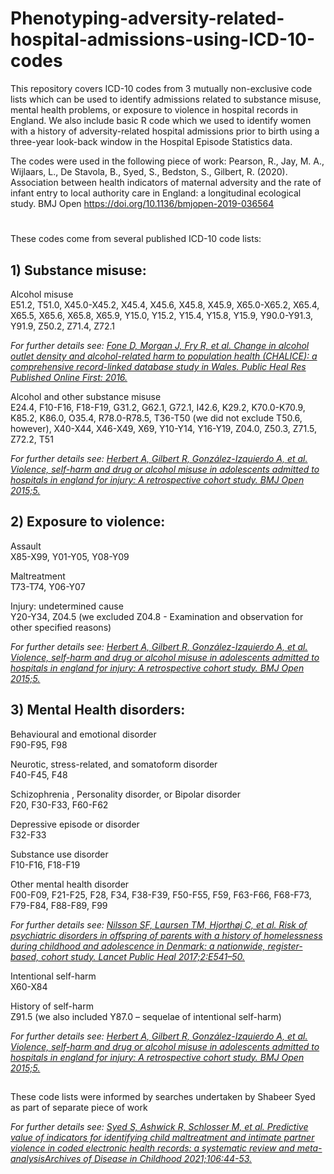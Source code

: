 # Phenotyping-adversity-related-hospital-admissions-using-ICD-10-codes
This repository covers ICD-10 codes from 3 mutually non-exclusive code lists which can be used to identify admissions related to substance misuse, mental health problems, or exposure to violence in hospital records in England. We also include basic R code which we used to identify women with a history of adversity-related hospital admissions prior to birth using a three-year look-back window in the Hospital Episode Statistics data.

The codes were used in the following piece of work:
Pearson, R., Jay, M. A., Wijlaars, L., De Stavola, B., Syed, S., Bedston, S., Gilbert, R. (2020). Association between health indicators of maternal adversity and the rate of infant entry to local authority care in England: a longitudinal ecological study. BMJ Open https://doi.org/10.1136/bmjopen-2019-036564

# 

These codes come from several published ICD-10 code lists:

## 1) Substance misuse:
Alcohol misuse\
E51.2, T51.0, X45.0-X45.2, X45.4, X45.6, X45.8, X45.9, X65.0-X65.2, X65.4, X65.5, X65.6, X65.8, X65.9, Y15.0, Y15.2, Y15.4, Y15.8, Y15.9, Y90.0-Y91.3, Y91.9, Z50.2, Z71.4, Z72.1

*For further details see: [Fone D, Morgan J, Fry R, et al. Change in alcohol outlet density and alcohol-related harm to population health (CHALICE): a comprehensive record-linked database study in Wales. Public Heal Res Published Online First: 2016.](http://dx.doi.org/10.3310/phr04030)*

Alcohol and other substance misuse\
E24.4, F10-F16, F18-F19, G31.2, G62.1, G72.1, I42.6, K29.2, K70.0-K70.9, K85.2, K86.0, O35.4, R78.0-R78.5, T36-T50 (we did not exclude T50.6, however), X40-X44, X46-X49, X69, Y10-Y14, Y16-Y19, Z04.0, Z50.3, Z71.5, Z72.2, T51

*For further details see: [Herbert A, Gilbert R, González-Izquierdo A, et al. Violence, self-harm and drug or alcohol misuse in adolescents admitted to hospitals in england for injury: A retrospective cohort study. BMJ Open 2015;5.](http://dx.doi.org/10.1136/bmjopen-2014-006079)*

## 2) Exposure to violence:
Assault\
X85-X99, Y01-Y05, Y08-Y09

Maltreatment\
T73-T74, Y06-Y07

Injury: undetermined cause\
Y20-Y34, Z04.5 (we excluded Z04.8 - Examination and observation for other specified reasons)

*For further details see: [Herbert A, Gilbert R, González-Izquierdo A, et al. Violence, self-harm and drug or alcohol misuse in adolescents admitted to hospitals in england for injury: A retrospective cohort study. BMJ Open 2015;5.](http://dx.doi.org/10.1136/bmjopen-2014-006079)*

## 3) Mental Health disorders:
Behavioural and emotional disorder\
F90-F95, F98

Neurotic, stress-related, and somatoform disorder\
F40-F45, F48

Schizophrenia , Personality disorder, or Bipolar disorder\
F20, F30-F33, F60-F62 

Depressive episode or disorder\
F32-F33

Substance use disorder\
F10-F16, F18-F19

Other mental health disorder\
F00-F09, F21-F25, F28, F34, F38-F39, F50-F55, F59, F63-F66, F68-F73, F79-F84, F88-F89, F99

*For further details see: [Nilsson SF, Laursen TM, Hjorthøj C, et al. Risk of psychiatric disorders in offspring of parents with a history of homelessness during childhood and adolescence in Denmark: a nationwide, register-based, cohort study. Lancet Public Heal 2017;2:E541–50.](https://doi.org/10.1016/S2468-2667(17)30210-4)*

Intentional self-harm\
X60-X84

History of self-harm\
Z91.5 (we also included Y87.0 – sequelae of intentional self-harm)

*For further details see: [Herbert A, Gilbert R, González-Izquierdo A, et al. Violence, self-harm and drug or alcohol misuse in adolescents admitted to hospitals in england for injury: A retrospective cohort study. BMJ Open 2015;5.](http://dx.doi.org/10.1136/bmjopen-2014-006079)*

## 

These code lists were informed by searches undertaken by Shabeer Syed as part of separate piece of work

*For further details see: [Syed S, Ashwick R, Schlosser M, et al. Predictive value of indicators for identifying child maltreatment and intimate partner violence in coded electronic health records: a systematic review and meta-analysisArchives of Disease in Childhood 2021;106:44-53.](http://dx.doi.org/10.1136/archdischild-2020-319027)*

